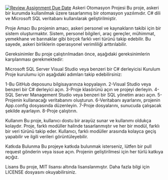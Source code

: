 [![Review Assignment Due Date](https://classroom.github.com/assets/deadline-readme-button-24ddc0f5d75046c5622901739e7c5dd533143b0c8e959d652212380cedb1ea36.svg)](https://classroom.github.com/a/uelKf0-p)
Askeri Otomasyon Projesi
Bu proje, askeri bir kurumda kullanılmak üzere tasarlanmış bir otomasyon yazılımıdır. C# dili ve Microsoft SQL veritabanı kullanılarak geliştirilmiştir.

Proje Amacı
Bu projenin amacı, askeri personel ve kaynakların takibi için bir sistem oluşturmaktır. Sistem, personel bilgileri, araç gereçler, mühimmat, yemekhane ve barınaklar gibi birçok farklı veri türünü takip edebilir. Bu sayede, askeri birliklerin operasyonel verimliliği arttırılabilir.

Gereksinimler
Bu proje çalıştırılmadan önce, aşağıdaki gereksinimlerin karşılanması gerekmektedir:

Microsoft SQL Server
Visual Studio veya benzeri bir C# derleyicisi
Kurulum
Proje kurulumu için aşağıdaki adımları takip edebilirsiniz:

1-Bu GitHub deposunu bilgisayarınıza kopyalayın.
2-Visual Studio veya benzeri bir C# derleyici açın.
3-Proje klasörünü açın ve projeyi derleyin.
4-SQL Server Management Studio veya benzeri bir SQL yönetim aracı açın.
5-Projenin kullanacağı veritabanını oluşturun.
6-Veritabanı ayarlarını, projenin App.config dosyasında düzenleyin.
7-Proje dosyalarını, sunucuda çalışacak şekilde ayarlayın.
8-Proje çalıştırın.

Kullanım
Bu proje, kullanıcı dostu bir arayüz sunar ve kullanımı oldukça kolaydır. Proje, farklı modüller halinde tasarlanmıştır ve her bir modül, farklı bir veri türünü takip eder. Kullanıcı, farklı modüller arasında kolayca geçiş yapabilir ve ilgili verileri görüntüleyebilir.

Katkıda Bulunma
Bu projeye katkıda bulunmak isterseniz, lütfen bir pull request gönderin veya issue açın. Projenin geliştirilmesi için her türlü katkıya açığız.

Lisans
Bu proje, MIT lisansı altında lisanslanmıştır. Daha fazla bilgi için LICENSE dosyasını okuyabilirsiniz.
